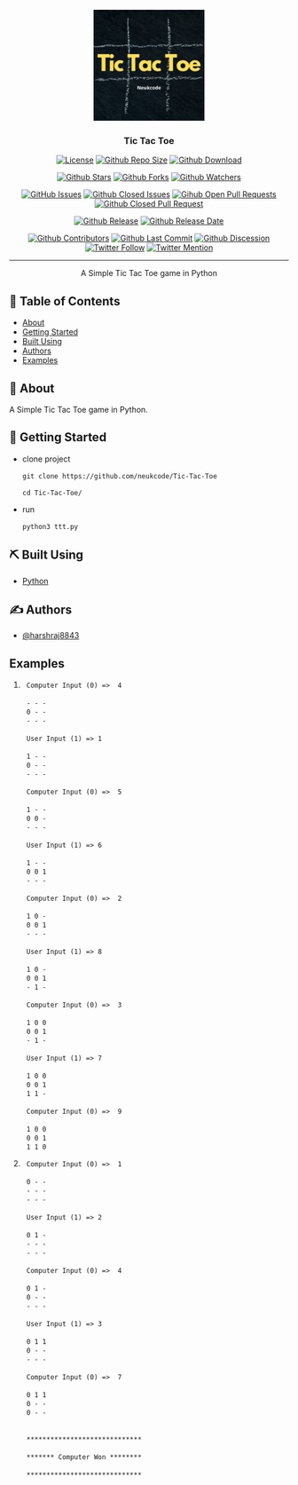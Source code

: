 <p align="center">
  <a href="" rel="noopener">
 <img width=200px height=200px src="project/logo.png" alt="Tic Tac Toe"></a>
</p>

<h3 align="center">Tic Tac Toe</h3>

<div align="center">

[![License](https://img.shields.io/github/license/neukcode/Tic-Tac-Toe)](https://github.com/neukcode/Tic-Tac-Toe/blob/master/LICENSE.md) [![Github Repo Size](https://img.shields.io/github/repo-size/neukcode/Tic-Tac-Toe)](https://github.com/neukcode/Tic-Tac-Toe) [![Github Download](https://img.shields.io/github/downloads/neukcode/Tic-Tac-Toe/total)](https://github.com/neukcode/Tic-Tac-Toe)

[![Github Stars](https://img.shields.io/github/stars/neukcode/Tic-Tac-Toe?style=social)](https://github.com/neukcode/Tic-Tac-Toe/stargazers) [![Github Forks](https://img.shields.io/github/forks/neukcode/Tic-Tac-Toe?style=social)](https://github.com/neukcode/Tic-Tac-Toe/network/members) [![Github Watchers](https://img.shields.io/github/watchers/neukcode/Tic-Tac-Toe?style=social)](https://github.com/neukcode/Tic-Tac-Toe/watchers)

[![GitHub Issues](https://img.shields.io/github/issues/neukcode/Tic-Tac-Toe)](https://github.com/neukcode/Tic-Tac-Toe/issues) [![Github Closed Issues](https://img.shields.io/github/issues-closed/neukcode/Tic-Tac-Toe)](https://github.com/neukcode/Tic-Tac-Toe/issues?q=is%3Aissue+is%3Aclosed) [![Gihub Open Pull Requests](https://img.shields.io/github/issues-pr/neukcode/Tic-Tac-Toe)](https://github.com/neukcode/Tic-Tac-Toe/pulls) [![Github Closed Pull Request](https://img.shields.io/github/issues-pr-closed/neukcode/Tic-Tac-Toe)](https://github.com/neukcode/Tic-Tac-Toe/pulls?q=is%3Apr+is%3Aclosed)

[![Github Release](https://img.shields.io/github/v/release/neukcode/Tic-Tac-Toe)](https://github.com/neukcode/Tic-Tac-Toe) [![Github Release Date](https://img.shields.io/github/release-date/neukcode/Tic-Tac-Toe)](https://github.com/neukcode/Tic-Tac-Toe)

[![Github Contributors](https://img.shields.io/github/contributors/neukcode/Tic-Tac-Toe)](https://github.com/neukcode/Tic-Tac-Toe/graphs/contributors) [![Github Last Commit](https://img.shields.io/github/last-commit/neukcode/Tic-Tac-Toe)](https://github.com/neukcode/Tic-Tac-Toe/graphs/commit-activity) [![Github Discession](https://img.shields.io/github/discussions/neukcode/Tic-Tac-Toe)](https://github.com/neukcode/Tic-Tac-Toe/discussions) [![Twitter Follow](https://img.shields.io/twitter/follow/neukcode?style=social&label=Follow)](https://twitter.com/neukcode?ref_src=twsrc%5Etfw) [![Twitter Mention](https://img.shields.io/twitter/url?label=%40Mention&style=social&url=https://twitter.com/neukcode)](https://twitter.com/intent/tweet?screen_name=neukcode&ref_src=twsrc%5Etfw)

</div>

---

<p align="center"> A Simple Tic Tac Toe game in Python
    <br> 
</p>

## 📝 Table of Contents

- [About](#about)
- [Getting Started](#getting_started)
- [Built Using](#built_using)
- [Authors](#authors)
- [Examples](#examples)

## 🧐 About <a name = "about"></a>

A Simple Tic Tac Toe game in Python.

## 🏁 Getting Started <a name = "getting_started"></a>

- clone project
  ```
  git clone https://github.com/neukcode/Tic-Tac-Toe
  ```
  ```
  cd Tic-Tac-Toe/
  ```
- run
  ```
  python3 ttt.py
  ```

## ⛏️ Built Using <a name = "built_using"></a>

- [Python](https://www.python.org/)

## ✍️ Authors <a name = "authors"></a>

- [@harshraj8843](https://github.com/harshraj8843)

## Examples <a name = "examples"></a>


1. ```
    Computer Input (0) =>  4

    - - - 
    0 - - 
    - - - 

    User Input (1) => 1

    1 - - 
    0 - - 
    - - - 

    Computer Input (0) =>  5

    1 - - 
    0 0 - 
    - - - 

    User Input (1) => 6

    1 - - 
    0 0 1 
    - - - 

    Computer Input (0) =>  2

    1 0 - 
    0 0 1 
    - - - 

    User Input (1) => 8

    1 0 - 
    0 0 1 
    - 1 - 

    Computer Input (0) =>  3

    1 0 0 
    0 0 1 
    - 1 - 

    User Input (1) => 7

    1 0 0 
    0 0 1 
    1 1 - 

    Computer Input (0) =>  9

    1 0 0 
    0 0 1 
    1 1 0 
    ```

2. ```
    Computer Input (0) =>  1

    0 - - 
    - - - 
    - - - 

    User Input (1) => 2

    0 1 - 
    - - - 
    - - - 

    Computer Input (0) =>  4

    0 1 - 
    0 - - 
    - - - 

    User Input (1) => 3

    0 1 1 
    0 - - 
    - - - 

    Computer Input (0) =>  7

    0 1 1 
    0 - - 
    0 - - 


    *****************************

    ******* Computer Won ********

    *****************************
    ```
